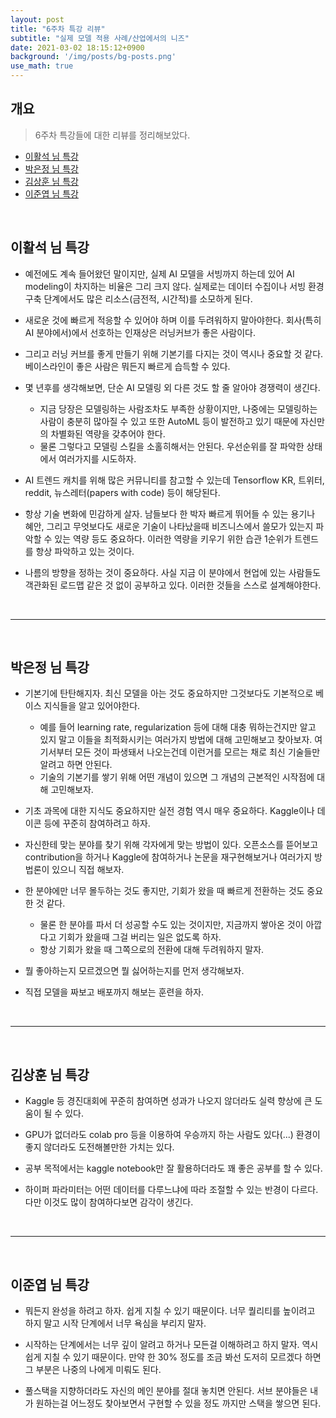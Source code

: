 ```yaml
---
layout: post
title: "6주차 특강 리뷰"
subtitle: "실제 모델 적용 사례/산업에서의 니즈"
date: 2021-03-02 18:15:12+0900
background: '/img/posts/bg-posts.png'
use_math: true
---
```


## 개요 <!-- omit in toc -->
> 6주차 특강들에 대한 리뷰를 정리해보았다.  
  
- [이활석 님 특강](#이활석-님-특강)
- [박은정 님 특강](#박은정-님-특강)
- [김상훈 님 특강](#김상훈-님-특강)
- [이준엽 님 특강](#이준엽-님-특강)

<br/>

## 이활석 님 특강
- 예전에도 계속 들어왔던 말이지만, 실제 AI 모델을 서빙까지 하는데 있어 AI modeling이 차지하는 비율은 그리 크지 않다. 실제로는 데이터 수집이나 서빙 환경 구축 단계에서도 많은 리소스(금전적, 시간적)를 소모하게 된다.
  
- 새로운 것에 빠르게 적응할 수 있어야 하며 이를 두려워하지 말아야한다. 회사(특히 AI 분야에서)에서 선호하는 인재상은 러닝커브가 좋은 사람이다. 

- 그리고 러닝 커브를 좋게 만들기 위해 기본기를 다지는 것이 역시나 중요할 것 같다. 베이스라인이 좋은 사람은 뭐든지 빠르게 습득할 수 있다.

- 몇 년후를 생각해보면, 단순 AI 모델링 외 다른 것도 할 줄 알아야 경쟁력이 생긴다. 
    + 지금 당장은 모델링하는 사람조차도 부족한 상황이지만, 나중에는 모델링하는 사람이 충분히 많아질 수 있고 또한 AutoML 등이 발전하고 있기 때문에 자신만의 차별화된 역량을 갖추어야 한다.
    + 물론 그렇다고 모델링 스킬을 소홀히해서는 안된다. 우선순위를 잘 파악한 상태에서 여러가지를 시도하자.

- AI 트렌드 캐치를 위해 많은 커뮤니티를 참고할 수 있는데 Tensorflow KR, 트위터, reddit, 뉴스레터(papers with code) 등이 해당된다.

- 항상 기술 변화에 민감하게 살자. 남들보다 한 박자 빠르게 뛰어들 수 있는 용기나 혜안, 그리고 무엇보다도 새로운 기술이 나타났을때 비즈니스에서 쓸모가 있는지 파악할 수 있는 역량 등도 중요하다. 이러한 역량을 키우기 위한 습관 1순위가 트렌드를 항상 파악하고 있는 것이다.

- 나름의 방향을 정하는 것이 중요하다. 사실 지금 이 분야에서 현업에 있는 사람들도 객관화된 로드맵 같은 것 없이 공부하고 있다. 이러한 것들을 스스로 설계해야한다.

<br />

---

<br />

## 박은정 님 특강
- 기본기에 탄탄해지자. 최신 모델을 아는 것도 중요하지만 그것보다도 기본적으로 베이스 지식들을 알고 있어야한다.   
    + 예를 들어 learning rate, regularization 등에 대해 대충 뭐하는건지만 알고 있지 말고 이들을 최적화시키는 여러가지 방법에 대해 고민해보고 찾아보자. 여기서부터 모든 것이 파생돼서 나오는건데 이런거를 모르는 채로 최신 기술들만 알려고 하면 안된다. 
    + 기술의 기본기를 쌓기 위해 어떤 개념이 있으면 그 개념의 근본적인 시작점에 대해 고민해보자.

- 기초 과목에 대한 지식도 중요하지만 실전 경험 역시 매우 중요하다. Kaggle이나 데이콘 등에 꾸준히 참여하려고 하자.

- 자신한테 맞는 분야를 찾기 위해 각자에게 맞는 방법이 있다. 오픈소스를 뜯어보고 contribution을 하거나 Kaggle에 참여하거나 논문을 재구현해보거나 여러가지 방법론이 있으니 직접 해보자.

- 한 분야에만 너무 몰두하는 것도 좋지만, 기회가 왔을 때 빠르게 전환하는 것도 중요한 것 같다. 
    + 물론 한 분야를 파서 더 성공할 수도 있는 것이지만, 지금까지 쌓아온 것이 아깝다고 기회가 왔을때 그걸 버리는 일은 없도록 하자. 
    + 항상 기회가 왔을 때 그쪽으로의 전환에 대해 두려워하지 말자.

- 뭘 좋아하는지 모르겠으면 뭘 싫어하는지를 먼저 생각해보자.   
    
- 직접 모델을 짜보고 배포까지 해보는 훈련을 하자.

<br />

---

<br />

## 김상훈 님 특강  
- Kaggle 등 경진대회에 꾸준히 참여하면 성과가 나오지 않더라도 실력 향상에 큰 도움이 될 수 있다.  

- GPU가 없더라도 colab pro 등을 이용하여 우승까지 하는 사람도 있다(...) 환경이 좋지 않더라도 도전해볼만한 가치는 있다.

- 공부 목적에서는 kaggle notebook만 잘 활용하더라도 꽤 좋은 공부를 할 수 있다.

- 하이퍼 파라미터는 어떤 데이터를 다루느냐에 따라 조절할 수 있는 반경이 다르다. 다만 이것도 많이 참여하다보면 감각이 생긴다.

<br />

---

<br />

## 이준엽 님 특강
- 뭐든지 완성을 하려고 하자. 쉽게 지칠 수 있기 때문이다. 너무 퀄리티를 높이려고 하지 말고 시작 단계에서 너무 욕심을 부리지 말자.

- 시작하는 단계에서는 너무 깊이 알려고 하거나 모든걸 이해하려고 하지 말자. 역시 쉽게 지칠 수 있기 때문이다. 만약 한 30% 정도를 조금 봐선 도저히 모르겠다 하면 그 부분은 나중의 나에게 미뤄도 된다.

- 풀스택을 지향하더라도 자신의 메인 분야를 절대 놓치면 안된다. 서브 분야들은 내가 원하는걸 어느정도 찾아보면서 구현할 수 있을 정도 까지만 스택을 쌓으면 된다.   
  
  
